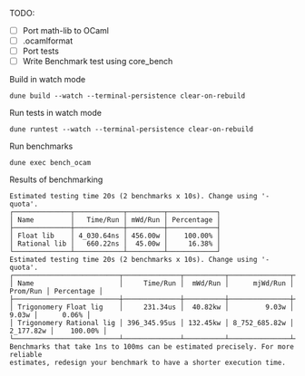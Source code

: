 TODO:
- [ ] Port math-lib to OCaml
- [ ] .ocamlformat
- [ ] Port tests
- [ ] Write Benchmark test using core_bench

Build in watch mode

```shell
dune build --watch --terminal-persistence clear-on-rebuild
```

Run tests in watch mode

```shell
dune runtest --watch --terminal-persistence clear-on-rebuild
```

Run benchmarks

```shell
dune exec bench_ocam
```

Results of benchmarking

```
Estimated testing time 20s (2 benchmarks x 10s). Change using '-quota'.
┌──────────────┬────────────┬─────────┬────────────┐
│ Name         │   Time/Run │ mWd/Run │ Percentage │
├──────────────┼────────────┼─────────┼────────────┤
│ Float lib    │ 4_030.64ns │ 456.00w │    100.00% │
│ Rational lib │   660.22ns │  45.00w │     16.38% │
└──────────────┴────────────┴─────────┴────────────┘
Estimated testing time 20s (2 benchmarks x 10s). Change using '-quota'.
┌──────────────────────────┬──────────────┬──────────┬───────────────┬───────────┬────────────┐
│ Name                     │     Time/Run │  mWd/Run │      mjWd/Run │  Prom/Run │ Percentage │
├──────────────────────────┼──────────────┼──────────┼───────────────┼───────────┼────────────┤
│ Trigonomery Float lig    │     231.34us │  40.82kw │         9.03w │     9.03w │      0.06% │
│ Trigonomery Rational lig │ 396_345.95us │ 132.45kw │ 8_752_685.82w │ 2_177.82w │    100.00% │
└──────────────────────────┴──────────────┴──────────┴───────────────┴───────────┴────────────┘
Benchmarks that take 1ns to 100ms can be estimated precisely. For more reliable 
estimates, redesign your benchmark to have a shorter execution time.
```